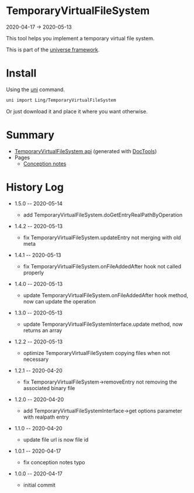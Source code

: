 TemporaryVirtualFileSystem
===========
2020-04-17 -> 2020-05-13



This tool helps you implement a temporary virtual file system.


This is part of the [universe framework](https://github.com/karayabin/universe-snapshot).


Install
==========
Using the [uni](https://github.com/lingtalfi/universe-naive-importer) command.
```bash
uni import Ling/TemporaryVirtualFileSystem
```

Or just download it and place it where you want otherwise.






Summary
===========
- [TemporaryVirtualFileSystem api](https://github.com/lingtalfi/TemporaryVirtualFileSystem/blob/master/doc/api/Ling/TemporaryVirtualFileSystem.md) (generated with [DocTools](https://github.com/lingtalfi/DocTools))
- Pages
    - [Conception notes](https://github.com/lingtalfi/TemporaryVirtualFileSystem/blob/master/doc/pages/conception-notes.md)






History Log
=============

- 1.5.0 -- 2020-05-14

    - add TemporaryVirtualFileSystem.doGetEntryRealPathByOperation
    
- 1.4.2 -- 2020-05-13

    - fix TemporaryVirtualFileSystem.updateEntry not merging with old meta
    
- 1.4.1 -- 2020-05-13

    - fix TemporaryVirtualFileSystem.onFileAddedAfter hook not called properly

- 1.4.0 -- 2020-05-13

    - update TemporaryVirtualFileSystem.onFileAddedAfter hook method, now can update the operation
    
- 1.3.0 -- 2020-05-13

    - update TemporaryVirtualFileSystemInterface.update method, now returns an array
    
- 1.2.2 -- 2020-05-13

    - optimize TemporaryVirtualFileSystem copying files when not necessary
    
- 1.2.1 -- 2020-04-20

    - fix TemporaryVirtualFileSystem->removeEntry not removing the associated binary file
    
- 1.2.0 -- 2020-04-20

    - add TemporaryVirtualFileSystemInterface->get options parameter with realpath entry
    
- 1.1.0 -- 2020-04-20

    - update file url is now file id
    
- 1.0.1 -- 2020-04-17

    - fix conception notes typo
    
- 1.0.0 -- 2020-04-17

    - initial commit